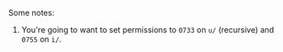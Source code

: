 Some notes:

1. You're going to want to set permissions to `0733` on `u/` (recursive) and `0755` on `i/`.